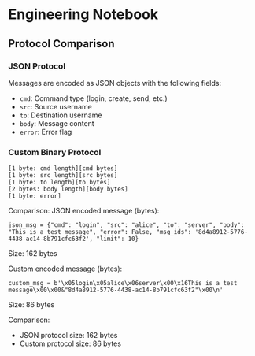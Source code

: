 # Engineering Notebook

## Protocol Comparison

### JSON Protocol
Messages are encoded as JSON objects with the following fields:
- `cmd`: Command type (login, create, send, etc.)
- `src`: Source username
- `to`: Destination username
- `body`: Message content
- `error`: Error flag

### Custom Binary Protocol
```
[1 byte: cmd length][cmd bytes]
[1 byte: src length][src bytes]
[1 byte: to length][to bytes]
[2 bytes: body length][body bytes]
[1 byte: error]
```

Comparison:
JSON encoded message (bytes):
```
json_msg = {"cmd": "login", "src": "alice", "to": "server", "body": "This is a test message", "error": False, "msg_ids": '8d4a8912-5776-4438-ac14-8b791cfc63f2', "limit": 10}
```
Size: 162 bytes

Custom encoded message (bytes):
```
custom_msg = b'\x05login\x05alice\x06server\x00\x16This is a test message\x00\x00&"8d4a8912-5776-4438-ac14-8b791cfc63f2"\x00\n'
```
Size: 86 bytes

Comparison:
- JSON protocol size:   162 bytes
- Custom protocol size: 86 bytes

